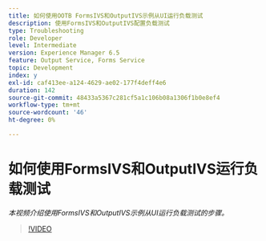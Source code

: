 ```yaml
---
title: 如何使用OOTB FormsIVS和OutputIVS示例从UI运行负载测试
description: 使用FormsIVS和OutputIVS配置负载测试
type: Troubleshooting
role: Developer
level: Intermediate
version: Experience Manager 6.5
feature: Output Service, Forms Service
topic: Development
index: y
exl-id: caf413ee-a124-4629-ae02-177f4deff4e6
duration: 142
source-git-commit: 48433a5367c281cf5a1c106b08a1306f1b0e8ef4
workflow-type: tm+mt
source-wordcount: '46'
ht-degree: 0%

---
```


# 如何使用FormsIVS和OutputIVS运行负载测试

*本视频介绍使用FormsIVS和OutputIVS示例从UI运行负载测试的步骤。*

>[!VIDEO](https://video.tv.adobe.com/v/335507?quality=12&learn=on)
